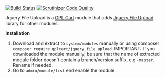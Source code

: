 [![Build Status](https://scrutinizer-ci.com/g/gplcart/jquery_file_upload/badges/build.png?b=master)](https://scrutinizer-ci.com/g/gplcart/jquery_file_upload/build-status/master)
[![Scrutinizer Code Quality](https://scrutinizer-ci.com/g/gplcart/jquery_file_upload/badges/quality-score.png?b=master)](https://scrutinizer-ci.com/g/gplcart/jquery_file_upload/?branch=master)

Jquery File Upload is a [GPL Cart](https://github.com/gplcart/gplcart) module that adds [Jquery File Upload](https://github.com/blueimp/jQuery-File-Upload) library for other modules.

**Installation**

1. Download and extract to `system/modules` manually or using composer `composer require gplcart/jquery_file_upload`. IMPORTANT: If you downloaded the module manually, be sure that the name of extracted module folder doesn't contain a branch/version suffix, e.g `-master`. Rename if needed.
2. Go to `admin/module/list` end enable the module